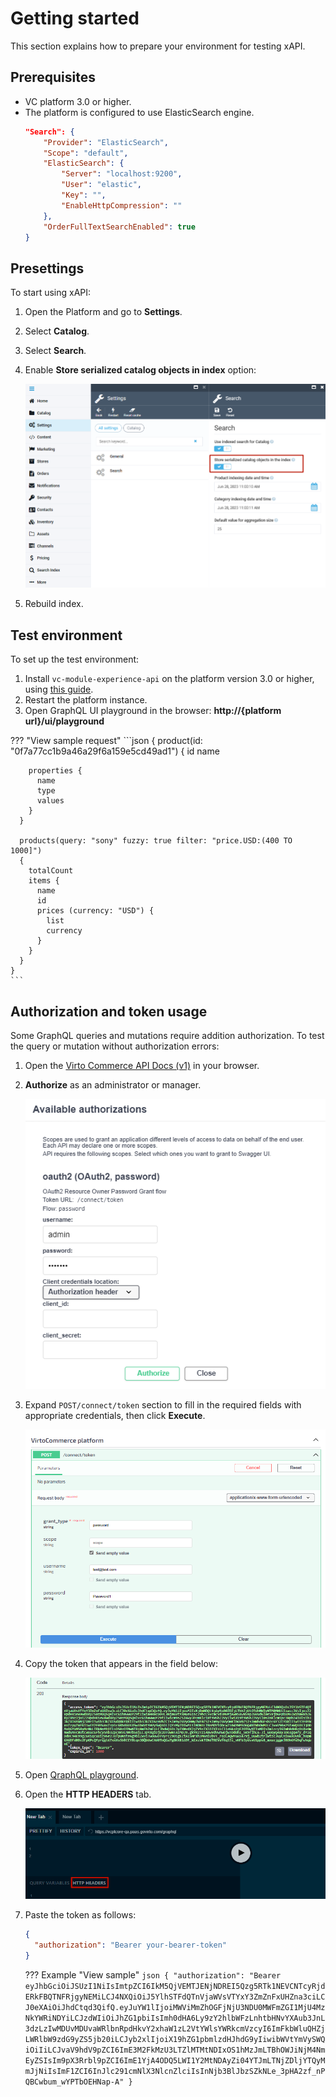 # Getting started

This section explains how to prepare your environment for testing xAPI.

## Prerequisites

* VC platform 3.0 or higher.
* The platform is configured to use ElasticSearch engine.
  ```json title="appsettings.json"
  "Search": {
      "Provider": "ElasticSearch",
      "Scope": "default",
      "ElasticSearch": {
          "Server": "localhost:9200",
          "User": "elastic",
          "Key": "",
          "EnableHttpCompression": ""
      },
      "OrderFullTextSearchEnabled": true
  }
  ```

## Presettings

To start using xAPI:

1. Open the Platform and go to **Settings**.
1. Select **Catalog**.
1. Select **Search**.
1. Enable **Store serialized catalog objects in index** option:

    ![Catalog-enabled](media/catalog-index-enabled.png)

1. Rebuild index.

## Test environment

To set up the test environment:

1. Install `vc-module-experience-api` on the platform version 3.0 or higher, using [this guide](https://github.com/VirtoCommerce/vc-platform/blob/master/docs/developer-guide/deploy-module-from-source-code.md).
1. Restart the platform instance.
1. Open GraphQL UI playground in the browser: **http://{platform url}/ui/playground**

??? "View sample request"
    ```json
    {
      product(id: "0f7a77cc1b9a46a29f6a159e5cd49ad1")
      {
        id
        name

        properties {
          name
          type
          values
        }
      }

      products(query: "sony" fuzzy: true filter: "price.USD:(400 TO 1000]")
      {
        totalCount
        items {
          name
          id
          prices (currency: "USD") {
            list
            currency
          }
        }
      }
    }
    ```

## Authorization and token usage

Some GraphQL queries and mutations require addition authorization. To test the query or mutation without authorization errors:

1. Open the [Virto Commerce API Docs (v1)](https://virtostart-demo-admin.govirto.com/docs/index.html) in your browser.
1. **Authorize** as an administrator or manager.

    ![Auth](media/authorization.png)

1. Expand `POST/connect/token` section to fill in the required fields with appropriate credentials, then click **Execute**.

    ![token](media/token-field.png)

1. Copy the token that appears in the field below:

    ![token](media/token-code.png)

1. Open [QraphQL playground]().
1. Open the **HTTP HEADERS** tab. 

    ![http headers](media/playground.png)

1. Paste the token as follows:

    ```json linenums="1"
    {
      "authorization": "Bearer your-bearer-token"
    }
    ```

    ??? Example "View sample"
        ```json
        {
        "authorization": "Bearer eyJhbGciOiJSUzI1NiIsImtpZCI6IkM5QjVEMTJENjNDREI5Qzg5RTk1NEVCNTcyRjdERkFBQTNFRjgyNEMiLCJ4NXQiOiJ5YlhSTFdQTnVjaWVsVTYxY3ZmZnFxUHZna3ciLCJ0eXAiOiJhdCtqd3QifQ.eyJuYW1lIjoiMWViMmZhOGFjNjU3NDU0MWFmZGI1MjU4MzNkYWRiNDYiLCJzdWIiOiJhZG1pbiIsImh0dHA6Ly9zY2hlbWFzLnhtbHNvYXAub3JnL3dzLzIwMDUvMDUvaWRlbnRpdHkvY2xhaW1zL2VtYWlsYWRkcmVzcyI6ImFkbWluQHZjLWRlbW9zdG9yZS5jb20iLCJyb2xlIjoiX19hZG1pbmlzdHJhdG9yIiwibWVtYmVySWQiOiIiLCJvaV9hdV9pZCI6ImE3M2FkMzU3LTZlMTMtNDIxOS1hMzJmLTBhOWJiNjM4NmEyZSIsIm9pX3Rrbl9pZCI6ImE1YjA4ODQ5LWI1Y2MtNDAyZi04YTJmLTNjZDljYTQyMmJjNiIsImF1ZCI6InJlc291cmNlX3NlcnZlciIsInNjb3BlJbzSZkNLe_3pHA2zf_nPQBCwbum_wYPTbOEHNap-A"
        }
        ```
